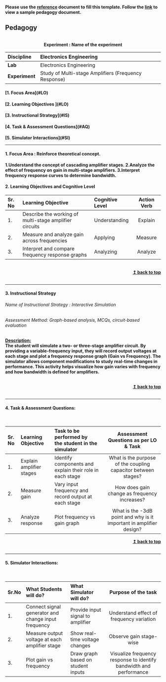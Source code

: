 #### Please use the [reference](https://github.com/virtual-labs/ph3-exp-dev-process/blob/main/pedagogy/README.org) document to fill this template.  Follow the [link](https://github.com/virtual-labs/ph3-exp-dev-process/tree/main/sample/pedagogy) to view a sample pedagogy document.

## Pedagogy
<p align="center">


<br>
<b> Experiment : Name of the experiment	 <a name="top"></a> <br>
</p>

<b>Discipline |Electronics Engineering <b> 
:--|:--|
<b> Lab | Electronics Engineering <b> 
<b> Experiment| Study of Multi-stage Amplifiers (Frequency Response)  <b> 


<h4> [1. Focus Area](#LO)
<h4> [2. Learning Objectives ](#LO)
<h4> [3. Instructional Strategy](#IS)
<h4> [4. Task & Assessment Questions](#AQ)
<h4> [5. Simulator Interactions](#SI)
<hr>

<a name="LO"></a>
#### 1. Focus Area : Reinforce theoretical concept.
1.Understand the concept of cascading amplifier stages.
2.Analyze the effect of frequency on gain in multi-stage amplifiers.
3.Interpret frequency response curves to determine bandwidth.


#### 2. Learning Objectives and Cognitive Level


Sr. No |	Learning Objective	| Cognitive Level | Action Verb
:--|:--|:--|:-:
1.| Describe the working of multi-stage amplifier circuits | Understanding | Explain
2.| Measure and analyze gain across frequencies | Applying | Measure
3.| Interpret and compare frequency response graphs | Analyzing | Analyze


<br/>
<div align="right">
    <b><a href="#top">↥ back to top</a></b>
</div>
<br/>
<hr>

<a name="IS"></a>
#### 3. Instructional Strategy
###### Name of Instructional Strategy  : Interactive Simulation  
###### Assessment Method: Graph-based analysis, MCQs, circuit-based evaluation  

<u> <b>Description: </b>    </u>
<br>
 The student will simulate a two- or three-stage amplifier circuit. By providing a variable-frequency input, they will record output voltages at each stage and plot a frequency response graph (Gain vs Frequency). The simulator allows component modifications to study real-time changes in performance. This activity helps visualize how gain varies with frequency and how bandwidth is defined for amplifiers.   

<br/>
<div align="right">
    <b><a href="#top">↥ back to top</a></b>
</div>
<br/>
<hr>

<a name="AQ"></a>
#### 4. Task & Assessment Questions:

  
<br>

Sr. No |	Learning Objective	| Task to be performed by <br> the student  in the simulator | Assessment Questions as per LO & Task
:--|:--|:--|:-:
1.| Explain amplifier stages | Identify components and explain their role in each stage | What is the purpose of the coupling capacitor between stages?
2.| Measure gain | Vary input frequency and record output at each stage | How does gain change as frequency increases?
3.| Analyze response | Plot frequency vs gain graph | What is the -3dB point and why is it important in amplifier design?



<div align="right">
    <b><a href="#top">↥ back to top</a></b>
</div>
<br/>
<hr>

<a name="SI"></a>

#### 5. Simulator Interactions:
<br>

Sr.No | What Students will do? |	What Simulator will do?	| Purpose of the task
:--|:--|:--|:--:
1.| Connect signal generator and change input frequency | Provide input signal to amplifier | Understand effect of frequency variation
2.| Measure output voltage at each amplifier stage | Show real-time voltage changes | Observe gain stage-wise
3.| Plot gain vs frequency | Draw graph based on student inputs | Visualize frequency response to identify bandwidth and performance

